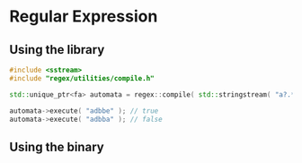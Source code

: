 # Regular Expression 

## Using the library

```cpp
#include <sstream>
#include "regex/utilities/compile.h"

std::unique_ptr<fa> automata = regex::compile( std::stringstream( "a?.*(c*|d+)b*e" ), regex::compile_flag::dfa );

automata->execute( "adbbe" ); // true
automata->execute( "adbba" ); // false
```

## Using the binary

